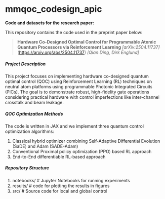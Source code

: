 # mmqoc_codesign_apic  


**Code and datasets for the research paper:**  

This repository contains the code used in the preprint paper below:

> **Hardware Co-Designed Optimal Control for Programmable Atomic Quantum Processors via Reinforcement Learning**
> *[arXiv:2504.11737]*(https://arxiv.org/abs/2504.11737)
> *[Qian Ding, Dirk Englund]*  

##### Project Description
This project focuses on implementing hardware co-designed quantum optimal control (QOC) using Reinforcement Learning (RL) techniques on neutral atom platforms using programmable Photonic Integrated Circuits (PICs). The goal is to demonstrate robust, high-fidelity gate operations considering practical hardware with control imperfections like inter-channel crosstalk and beam leakage.

##### QOC Optimization Methods 
The code is written in JAX and we implement three quantum control optimization algorithms: 
1) Classical hybrid optimizer combining Self-Adaptive Differential Evolution (SaDE) and Adam (SADE-Adam)
2) Conventional Proximal policy optimization (PPO) based RL approach
3) End-to-End differentiable RL-based approach

##### Repository Structure
1) notebooks/          # Jupyter Notebooks for running experiments
2) results/            # code for plotting the results in figures
3) src/                # Source code for local and global control  
